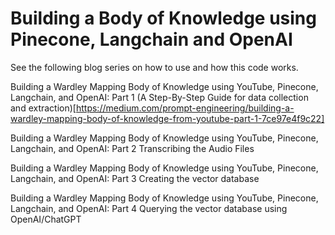 # Building a Body of Knowledge using Pinecone, Langchain and OpenAI

See the following blog series on how to use and how this code works.

Building a Wardley Mapping Body of Knowledge using YouTube, Pinecone, Langchain, and OpenAI: Part 1
(A Step-By-Step Guide for data collection and extraction)[https://medium.com/prompt-engineering/building-a-wardley-mapping-body-of-knowledge-from-youtube-part-1-7ce97e4f9c22]

Building a Wardley Mapping Body of Knowledge using YouTube, Pinecone, Langchain, and OpenAI: Part 2
Transcribing the Audio Files

Building a Wardley Mapping Body of Knowledge using YouTube, Pinecone, Langchain, and OpenAI: Part 3
Creating the vector database

Building a Wardley Mapping Body of Knowledge using YouTube, Pinecone, Langchain, and OpenAI: Part 4
Querying the vector database using OpenAI/ChatGPT
